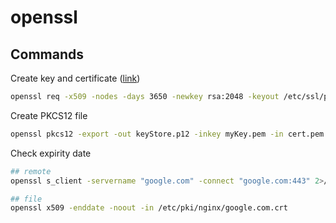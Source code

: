 # openssl

## Commands

Create key and certificate ([link](https://www.digitalocean.com/community/tutorials/how-to-create-a-self-signed-ssl-certificate-for-nginx-on-centos-7))

```bash
openssl req -x509 -nodes -days 3650 -newkey rsa:2048 -keyout /etc/ssl/private/jenkins.key -out /etc/ssl/certs/jenkins.crt
```

Create PKCS12 file

```bash
openssl pkcs12 -export -out keyStore.p12 -inkey myKey.pem -in cert.pem
```

Check expirity date

```bash
## remote
openssl s_client -servername "google.com" -connect "google.com:443" 2>/dev/null | openssl x509 -noout -dates

## file
openssl x509 -enddate -noout -in /etc/pki/nginx/google.com.crt
```
